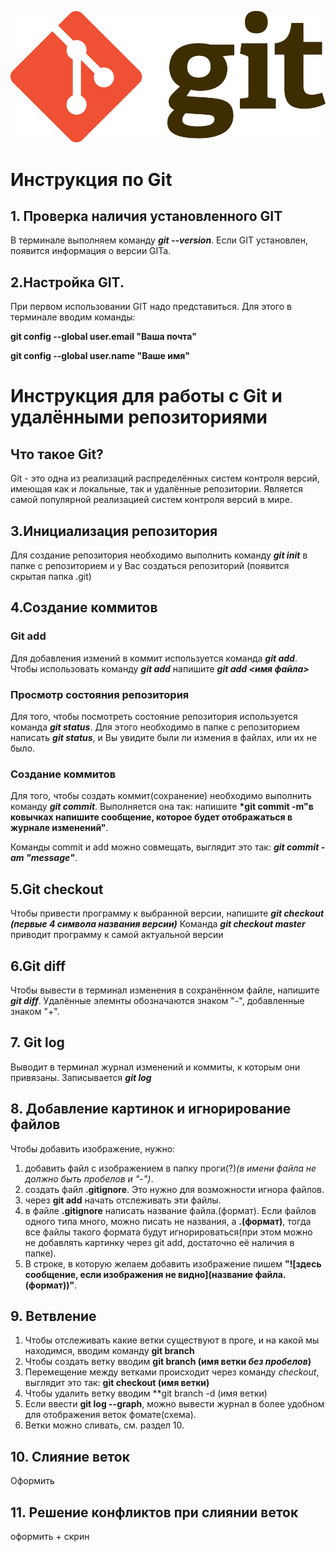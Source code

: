 ![гит лого](Git-Logo-2Color.png) 
# Инструкция по Git 
## 1. Проверка наличия установленного GIT
В терминале выполняем команду __*git --version*__. Если GIT установлен, появится информация о версии GITa.
## 2.Настройка GIT.

При первом использовании GIT надо представиться. Для этого в терминале вводим команды:

__git config --global user.email "Ваша почта"__

**git config --global user.name "Ваше имя"**
# Инструкция для работы с Git и удалёнными репозиториями

## Что такое Git?
Git - это одна из реализаций распределённых систем контроля версий, имеющая как и локальные, так и удалённые репозитории. Является самой популярной реализацией систем контроля версий в мире. 
 ## 3.Инициализация репозитория
Для создание репозитория необходимо выполнить команду __*git init*__ в папке с репозиторием и у Вас создаться репозиторий (появится скрытая папка .git)

## 4.Создание коммитов

### Git add
Для добавления измений в коммит используется команда __*git add*__. Чтобы использовать команду __*git add*__ напишите __*git add <имя файла>*__

### Просмотр состояния репозитория
 Для того, чтобы посмотреть состояние репозитория используется команда __*git status*__. Для этого необходимо в папке с репозиторием написать __*git status*__, и Вы увидите были ли измения в файлах, или их не было.
### Создание коммитов
 Для того, чтобы создать коммит(сохранение) необходимо выполнить команду __*git commit*__. Выполняется она так: напишите __*git commit -m"в ковычках напишите сообщение, которое будет отображаться в журнале изменений"__.

 Команды commit и add можно совмещать, выглядит это так: __*git commit -am "message"*__.
## 5.Git checkout
Чтобы привести программу к выбранной версии, напишите __*git checkout (первые 4 символа названия версии)*__
Команда __*git checkout master*__ приводит программу к самой актуальной версии
## 6.Git diff
Чтобы вывести в терминал изменения в сохранённом файле, напишите __*git diff*__. Удалённые элемнты обозначаются знаком "-", добавленные знаком "+".

## 7. Git log
Выводит в терминал журнал изменений и коммиты, к которым они привязаны. Записывается __*git log*__
## 8. Добавление картинок и игнорирование файлов
Чтобы добавить изображение, нужно:
1. добавить файл с изображением в папку проги(?)*(в имени файла не должно быть пробелов и "-")*.
2. создать файл **.gitignore**. Это нужно для возможности игнора файлов.
3. через **git add** начать отслеживать эти файлы.
4. в файле **.gitignore** написать название файла.(формат). Если файлов одного типа много, можно писать не названия, а **.(формат)**, тогда все файлы такого формата будут игнорироваться(при этом можно не добавлять картинку через git add, достаточно её наличия в папке).
5. В строке, в которую желаем добавить изображение пишем **"![здесь сообщение, если изображения не видно](название файла.(формат))"**.
## 9. Ветвление
1. Чтобы отслеживать какие ветки существуют в проге, и на какой мы находимся, вводим команду **git branch**
2. Чтобы создать ветку вводим **git branch (имя ветки _без пробелов_)**
3. Перемещение между ветками происходит через команду *checkout*, выглядит это так: **git checkout (имя ветки)**
4. Чтобы удалить ветку вводим **git branch -d (имя ветки)
5. Если ввести **git log --graph**, можно вывести журнал в более удобном для отображения веток фомате(схема).
6. Ветки можно сливать, см. раздел 10.
## 10. Слияние веток
Оформить
## 11. Решение конфликтов при слиянии веток
оформить + скрин
